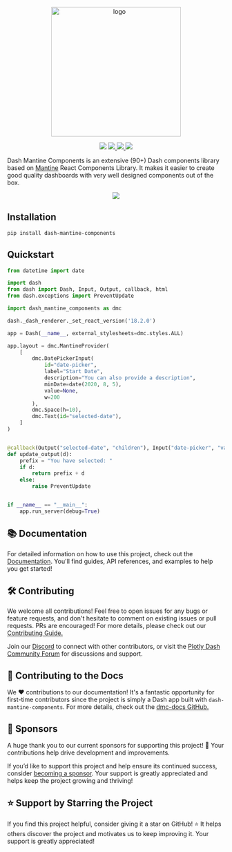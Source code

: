 <p align="center">
    <img src="https://raw.githubusercontent.com/snehilvj/dash-mantine-components/master/assets/logo.png" alt="logo" width=300 >
</p>
<p align="center">
    <img src="https://badgen.net/pypi/license/dash-mantine-components">
    <a href="https://pypi.org/project/dash-mantine-components/">
    <img src="https://badgen.net/pypi/v/dash-mantine-components">
    </a>
    <a href="https://discord.gg/KuJkh4Pyq5">
    <img src="https://img.shields.io/badge/Chat%20on-Discord-%235865f2">
    </a>
    <img src="https://static.pepy.tech/personalized-badge/dash-mantine-components?period=total&units=international_system&left_color=grey&right_color=brightgreen&left_text=Downloads">
</p>

Dash Mantine Components is an extensive (90+) Dash components library based on [Mantine](https://mantine.dev/) React Components Library. It makes it easier to create good quality dashboards with very well designed components out of the box.


<p align="center">
    <img src="https://raw.githubusercontent.com/snehilvj/dash-mantine-components/master/assets/datepicker.gif">
</p>


## Installation

```bash
pip install dash-mantine-components
```

## Quickstart

```python
from datetime import date

import dash
from dash import Dash, Input, Output, callback, html
from dash.exceptions import PreventUpdate

import dash_mantine_components as dmc

dash._dash_renderer._set_react_version('18.2.0')

app = Dash(__name__, external_stylesheets=dmc.styles.ALL)

app.layout = dmc.MantineProvider(
    [
        dmc.DatePickerInput(
            id="date-picker",
            label="Start Date",
            description="You can also provide a description",
            minDate=date(2020, 8, 5),
            value=None,
            w=200
        ),
        dmc.Space(h=10),
        dmc.Text(id="selected-date"),
    ]
)


@callback(Output("selected-date", "children"), Input("date-picker", "value"))
def update_output(d):
    prefix = "You have selected: "
    if d:
        return prefix + d
    else:
        raise PreventUpdate


if __name__ == "__main__":
    app.run_server(debug=True)
```

## 📚 Documentation 

For detailed information on how to use this project, check out the [Documentation](https://dash-mantine-components.com). You'll find guides, API references, and examples to help you get started!

## 🛠️ Contributing

We welcome all contributions! Feel free to open issues for any bugs or feature requests, and don't hesitate to
comment on existing issues or pull requests. PRs are encouraged! For more details, please check out our [Contributing Guide.](https://github.com/snehilvj/dash-mantine-components/blob/master/CONTRIBUTING.md)

Join our [Discord](https://discord.gg/KuJkh4Pyq5) to connect with other contributors, or visit the [Plotly Dash Community Forum](https://community.plotly.com/)
for discussions and support.


## 📝 Contributing to the Docs

We :heart: contributions to our documentation! It's a fantastic opportunity for first-time contributors since the
project is simply a Dash app built with `dash-mantine-components`. For more details, check out the [dmc-docs GitHub.](https://github.com/snehilvj/dmc-docs)


## 💖 Sponsors

A huge thank you to our current sponsors for supporting this project! 🙏 Your contributions help drive development and improvements.

If you’d like to support this project and help ensure its continued success, consider [becoming a sponsor](https://github.com/sponsors/snehilvj). Your support
is greatly appreciated and helps keep the project growing and thriving!


## ⭐️ Support by Starring the Project
If you find this project helpful, consider giving it a star on GitHub! ⭐️ It helps others discover the project and
motivates us to keep improving it. Your support is greatly appreciated!


